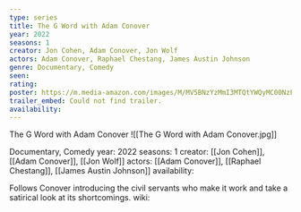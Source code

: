 ```yaml
---
type: series
title: The G Word with Adam Conover
year: 2022
seasons: 1
creator: Jon Cohen, Adam Conover, Jon Wolf
actors: Adam Conover, Raphael Chestang, James Austin Johnson
genre: Documentary, Comedy
seen:
rating: 
poster: https://m.media-amazon.com/images/M/MV5BNzYzMmI3MTQtYWQyMC00NzFjLTgyYmEtOWUzNWZlZWM3ZjEzXkEyXkFqcGdeQXVyNDg0NjMwNDY@._V1_SX300.jpg
trailer_embed: Could not find trailer.
availability:
---
```

The G Word with Adam Conover
![[The G Word with Adam Conover.jpg]]

Documentary, Comedy
year: 2022
seasons: 1
creator: [[Jon Cohen]], [[Adam Conover]], [[Jon Wolf]]
actors: [[Adam Conover]], [[Raphael Chestang]], [[James Austin Johnson]]
availability:

Follows Conover introducing the civil servants who make it work and take a satirical look at its shortcomings.
wiki: 


